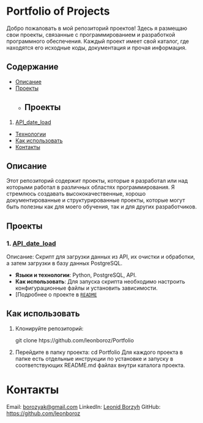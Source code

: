 # Portfolio of Projects

Добро пожаловать в мой репозиторий проектов! Здесь я размещаю свои проекты, связанные с программированием и разработкой программного обеспечения. Каждый проект имеет свой каталог, где находятся его исходные коды, документация и прочая информация.

## Содержание

- [Описание](#описание)
- [Проекты](#проекты)
  - ## Проекты

1. [API_date_load](./API_date_load/README.md)

- [Технологии](#технологии)
- [Как использовать](#как-использовать)
- [Контакты](#контакты)

## Описание

Этот репозиторий содержит проекты, которые я разработал или над которыми работал в различных областях программирования. Я стремлюсь создавать высококачественные, хорошо документированные и структурированные проекты, которые могут быть полезны как для моего обучения, так и для других разработчиков.

## Проекты

### 1. [API_date_load](./API_date_load/README.md)

Описание: Скрипт для загрузки данных из API, их очистки и обработки, а затем загрузки в базу данных PostgreSQL.

- **Языки и технологии**: Python, PostgreSQL, API.
- **Как использовать**: Для запуска скрипта необходимо настроить конфигурационные файлы и установить зависимости.
- [Подробнее о проекте в [`README`](./API_date_load/README.md)



## Как использовать

1. Клонируйте репозиторий:
 
   git clone htps://github.com/leonboroz/Portfolio

2. Перейдите в папку проекта:
   cd Portfolio
Для каждого проекта в папке есть отдельные инструкции по установке и запуску в соответствующих README.md файлах внутри каталога проекта.

# Контакты
Email: borozyak@gmail.com
LinkedIn: [Leonid Borzyh](https://www.linkedin.com/in/leonid-borzyh-1396a226a/)
GitHub: https://github.com/leonboroz

